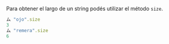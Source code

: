 Para obtener el largo de un string podés utilizar el método `size`.

 ```ruby
ム "ojo".size
3
ム "remera".size
6
```
